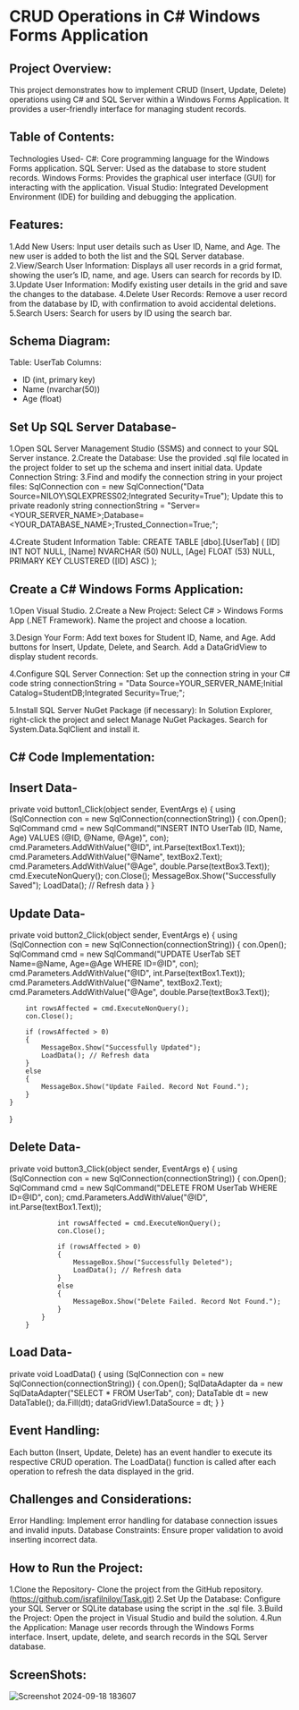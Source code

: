 # CRUD Operations in C# Windows Forms Application

## Project Overview:

This project demonstrates how to implement CRUD (Insert, Update, Delete) operations using C# and SQL Server within a Windows Forms Application. 
It provides a user-friendly interface for managing student records.

## Table of Contents:

Technologies Used-
C#: Core programming language for the Windows Forms application.
SQL Server: Used as the database to store student records.
Windows Forms: Provides the graphical user interface (GUI) for interacting with the application.
Visual Studio: Integrated Development Environment (IDE) for building and debugging the application.

## Features:

1.Add New Users: Input user details such as User ID, Name, and Age. The new user is added to both the list and the SQL Server database.
2.View/Search User Information: Displays all user records in a grid format, showing the user’s ID, name, and age. Users can search for records by ID.
3.Update User Information: Modify existing user details in the grid and save the changes to the database.
4.Delete User Records: Remove a user record from the database by ID, with confirmation to avoid accidental deletions.
5.Search Users: Search for users by ID using the search bar.

## Schema Diagram:
Table: UserTab
Columns:
- ID (int, primary key)
- Name (nvarchar(50))
- Age (float)


## Set Up SQL Server Database-

1.Open SQL Server Management Studio (SSMS) and connect to your SQL Server instance.
2.Create the Database:
Use the provided .sql file located in the project folder to set up the schema and insert initial data.
Update Connection String:
3.Find and modify the connection string in your project files:
SqlConnection con = new SqlConnection("Data Source=NILOY\\SQLEXPRESS02;Integrated Security=True");
Update this to
private readonly string connectionString = "Server=<YOUR_SERVER_NAME>;Database=<YOUR_DATABASE_NAME>;Trusted_Connection=True;";

4.Create Student Information Table:
CREATE TABLE [dbo].[UserTab] (
    [ID]   INT           NOT NULL,
    [Name] NVARCHAR (50) NULL,
    [Age]  FLOAT (53)    NULL,
    PRIMARY KEY CLUSTERED ([ID] ASC)
);

## Create a C# Windows Forms Application:
1.Open Visual Studio.
2.Create a New Project:
Select C# > Windows Forms App (.NET Framework).
Name the project and choose a location.

3.Design Your Form:
Add text boxes for Student ID, Name, and Age.
Add buttons for Insert, Update, Delete, and Search.
Add a DataGridView to display student records.

4.Configure SQL Server Connection:
Set up the connection string in your C# code
string connectionString = "Data Source=YOUR_SERVER_NAME;Initial Catalog=StudentDB;Integrated Security=True;";

5.Install SQL Server NuGet Package (if necessary):
In Solution Explorer, right-click the project and select Manage NuGet Packages.
Search for System.Data.SqlClient and install it.

## C# Code Implementation:
## Insert Data-
private void button1_Click(object sender, EventArgs e)
{
    using (SqlConnection con = new SqlConnection(connectionString))
    {
        con.Open();
        SqlCommand cmd = new SqlCommand("INSERT INTO UserTab (ID, Name, Age) VALUES (@ID, @Name, @Age)", con);
        cmd.Parameters.AddWithValue("@ID", int.Parse(textBox1.Text));
        cmd.Parameters.AddWithValue("@Name", textBox2.Text);
        cmd.Parameters.AddWithValue("@Age", double.Parse(textBox3.Text));
        cmd.ExecuteNonQuery();
        con.Close();
        MessageBox.Show("Successfully Saved");
        LoadData(); // Refresh data
    }
}

## Update Data-
private void button2_Click(object sender, EventArgs e)
{
    using (SqlConnection con = new SqlConnection(connectionString))
    {
        con.Open();
        SqlCommand cmd = new SqlCommand("UPDATE UserTab SET Name=@Name, Age=@Age WHERE ID=@ID", con);
        cmd.Parameters.AddWithValue("@ID", int.Parse(textBox1.Text));
        cmd.Parameters.AddWithValue("@Name", textBox2.Text);
        cmd.Parameters.AddWithValue("@Age", double.Parse(textBox3.Text));

        int rowsAffected = cmd.ExecuteNonQuery();
        con.Close();

        if (rowsAffected > 0)
        {
            MessageBox.Show("Successfully Updated");
            LoadData(); // Refresh data
        }
        else
        {
            MessageBox.Show("Update Failed. Record Not Found.");
        }
    }
}

## Delete Data-
 private void button3_Click(object sender, EventArgs e)
        {
            using (SqlConnection con = new SqlConnection(connectionString))
            {
                con.Open();
                SqlCommand cmd = new SqlCommand("DELETE FROM UserTab WHERE ID=@ID", con);
                cmd.Parameters.AddWithValue("@ID", int.Parse(textBox1.Text));

                int rowsAffected = cmd.ExecuteNonQuery();
                con.Close();

                if (rowsAffected > 0)
                {
                    MessageBox.Show("Successfully Deleted");
                    LoadData(); // Refresh data
                }
                else
                {
                    MessageBox.Show("Delete Failed. Record Not Found.");
                }
            }
        }

  ## Load Data-
  private void LoadData()
        {
            using (SqlConnection con = new SqlConnection(connectionString))
            {
                con.Open();
                SqlDataAdapter da = new SqlDataAdapter("SELECT * FROM UserTab", con);
                DataTable dt = new DataTable();
                da.Fill(dt);
                dataGridView1.DataSource = dt;
            }
        }
        
 ## Event Handling:
Each button (Insert, Update, Delete) has an event handler to execute its respective CRUD operation.
The LoadData() function is called after each operation to refresh the data displayed in the grid.

 ## Challenges and Considerations:
 Error Handling: Implement error handling for database connection issues and invalid inputs.
 Database Constraints: Ensure proper validation to avoid inserting incorrect data.

 ## How to Run the Project:
  1.Clone the Repository- Clone the project from the GitHub repository.
      (https://github.com/israfilniloy/Task.git)
 2.Set Up the Database: Configure your SQL Server or SQLite database using the script in the .sql file.
 3.Build the Project: Open the project in Visual Studio and build the solution.
 4.Run the Application:  Manage user records through the Windows Forms interface. 
    Insert, update, delete, and search records in the SQL Server database.

## ScreenShots:

![Screenshot 2024-09-18 183607](https://github.com/user-attachments/assets/824a89fa-bba3-4613-9cae-81b95586ef50)



 

 

